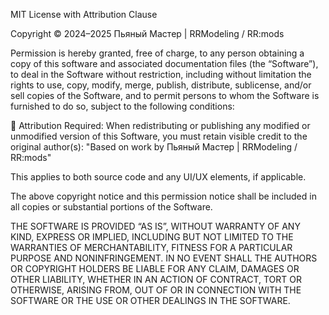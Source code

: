 MIT License with Attribution Clause

Copyright © 2024–2025
Пьяный Мастер | RRModeling / RR:mods

Permission is hereby granted, free of charge, to any person obtaining a copy
of this software and associated documentation files (the “Software”), to deal
in the Software without restriction, including without limitation the rights
to use, copy, modify, merge, publish, distribute, sublicense, and/or sell
copies of the Software, and to permit persons to whom the Software is
furnished to do so, subject to the following conditions:

📌 Attribution Required:
When redistributing or publishing any modified or unmodified version of this Software,
you must retain visible credit to the original author(s):
"Based on work by Пьяный Мастер | RRModeling / RR:mods"

This applies to both source code and any UI/UX elements, if applicable.

The above copyright notice and this permission notice
shall be included in all copies or substantial portions of the Software.

THE SOFTWARE IS PROVIDED “AS IS”, WITHOUT WARRANTY OF ANY KIND,
EXPRESS OR IMPLIED, INCLUDING BUT NOT LIMITED TO THE WARRANTIES
OF MERCHANTABILITY, FITNESS FOR A PARTICULAR PURPOSE AND NONINFRINGEMENT.
IN NO EVENT SHALL THE AUTHORS OR COPYRIGHT HOLDERS BE LIABLE
FOR ANY CLAIM, DAMAGES OR OTHER LIABILITY, WHETHER IN AN ACTION OF CONTRACT,
TORT OR OTHERWISE, ARISING FROM, OUT OF OR IN CONNECTION WITH THE SOFTWARE
OR THE USE OR OTHER DEALINGS IN THE SOFTWARE.
